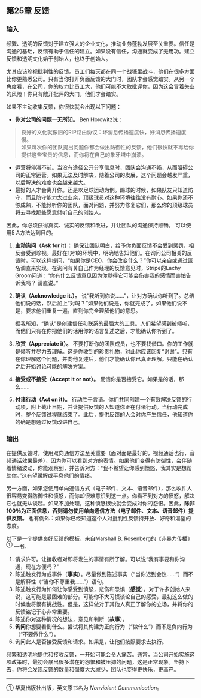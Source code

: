 ## 第25章 反馈

### 输入
频繁、透明的反馈对于建立强大的企业文化，推动业务蓬勃发展至关重要。信任是沟通的基础，反馈有助于信任的建立。如果没有信任，沟通就变成了无用功。建立反馈和透明文化始于创始人，也终于创始人。

尤其应该珍视批判性的反馈。员工们每天都在同一个战壕里战斗，他们在很多方面比你更熟悉公司。只有当你打开负面反馈的大门时，团队才会感觉踏实。从另一个角度看，在公司，你的权力比员工大，他们可能不大敢批评你，因为这会冒着失业的风险！你只有敞开批评的大门，他们才会踏实。

如果不主动收集反馈，你很快就会出现以下问题：

  -	**你对公司的问题一无所知。** Ben Horowitz说： <br>
  > 良好的文化就像旧的RIP路由协议：坏消息传播速度快，好消息传播速度慢。 <br>
  如果每次你的团队提出问题你都会做出防御性的反馈，他们很快就不再给你提供这些宝贵的信息，而你将在自己的象牙塔中崩溃。 <br>
  -	运营将停滞不前。当没有途径公开分享信息时，团队会沟通不畅，从而阻碍公司的正常运营。如果无法及时解决，随着公司的发展，这个问题会越发严重，以后解决的难度也会越来越大。 <br>
  -	最好的人才会离开你。还是以足球运动为例。踢球的时候，如果队友只知道防守，而且防守能力太过业余，顶级球员对这种环境往往没有耐心。如果你还不够成熟，不能倾听你的团队，面对问题，并努力修复它们，那么你的顶级球员将去寻找那些愿意倾听自己的创始人。

因此，你必须获得真实、诚实的反馈和改进，并让团队的沟通保持顺畅。 可以使用5 A方法达到目的。

1.	**主动询问（Ask for it）：** 确保让团队明白，给予你负面反馈不会受到惩罚，相反会受到珍视。最好在1对1的环境中，明确地告知他们。在询问公司相关的反馈时，可以这样提问，“如果你是CEO，你会改变什么？”你可以亲自或通过匿名调查来实现。在询问有关自己作为经理的反馈意见时，Stripe的Lachy Groom问道：“你有什么反馈意见因为你觉得它可能会伤害我的感情而害怕告诉我吗？ 请直说。”
2.	**确认（Acknowledge it.）。** 说“我听到你说……”，让对方确认你听到了。总结他们说的话，然后加上“对吗？”如果他们说是，你就完成了。如果他们说不是，要求他们重复一遍，直到你完全理解他们的意思。

    据我所知，“确认”是创建信任和联系的最强大的工具。人们希望感到被倾听，而他们只有在你把他们的话用你的语言复述之后，才能确认你听到了。

3.	**欣赏（Appreciate it）。** 不要打断你的团队成员，也不要找借口。你的工作就是倾听并尽力去理解。这是你收到的珍贵礼物，对此你应该回复“谢谢”。只有在你理解这个问题，并向他复述后，他们才能确认你已真正理解。只能在确认之后开始讨论可能的解决方案。
4. 	**接受或不接受（Accept it or not）。**  反馈你是否接受它。如果是的话，那么……
5.	**付诸行动（Act on it）。** 行动胜于言语。你们共同创建一个有效解决反馈的行动项，附上截止日期，并让提供反馈的人知道你正在付诸行动。当行动完成时，整个反馈过程就结束了。此后，提供反馈的人会对你产生信任，他知道你的确是想通过反馈改进自己。

### 输出
在提供反馈时，使用双向通信方法至关重要（面对面是最好的，视频通话也行，音频通话效果最差），因为你可以看到对方的表情。如果他们变得有防御性，会伴随着情绪波动，你能观察到，并告诉对方：“我不希望让你感到愤怒，我其实是想帮助你。”这有望缓解或平息他们的情绪。

另一方面，如果您使用单向通信方式（电子邮件、文本、语音邮件），那么收件人很容易变得防御性和愤怒，而你却很难意识到这一点。你看不到对方的愤怒，解决它也就无从谈起。如果不加处理，这种愤怒很快就会变成对你的怨恨。因此，**除非100％为正面信息，否则请勿使用单向通信方法（电子邮件、文本、语音邮件）提供反馈。** 也有例外：如果你已经知道这个人对批判性反馈持开放、好奇和渴望的态度。

以下是一个提供良好反馈的模板，来自Marshall B. Rosenberg的《非暴力传播》<sup>①</sup>  一书。
1.	请求许可。让接收者对即将发生的事情有所了解。可以说“我有事要和你沟通，现在方便吗？”
2.	陈述触发行为或事件（**事实**）。尽量做到陈述事实（“当你迟到会议……”）而不是解释性（“当你不尊重我……”）语句。
3.	陈述触发行为如何让你感受到愤怒，悲伤和恐惧（**感觉**）。对于许多创始人来说，这可能是最困难的部分。可能你不大习惯谈论自己的感受，最初这么做的时候也将很有挑战性。但是，这样做对于其他人真正了解你的立场，并将你的反馈铭记于心非常重要。
4.	陈述你对这种情况的想法，意见和判断（**故事**）。
5.	**询问**你想要看到什么。尝试将其构建为正向行为（“做什么”）而不是负向行为（“不要做什么”）。
6.	询问此人是否接受反馈和请求。如果是，让他们按照要求去执行。

频繁和透明地提供和接收反馈，一开始可能会令人痛苦。通常，当公司开始实施这项政策时，最初会暴出很多潜在的怨恨和被压抑的问题，这是正常现象。坚持下去，你将会发现反馈的数量和强度大大减少，团队也变得更快乐，更高产。
<br>

---

① 华夏出版社出版，英文原书名为 *Nonviolent Communication*。